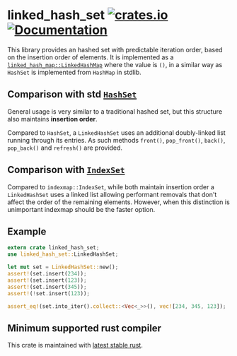 linked\_hash\_set
[![crates.io](https://img.shields.io/crates/v/linked_hash_set.svg)](https://crates.io/crates/linked_hash_set)
[![Documentation](https://docs.rs/linked_hash_set/badge.svg)](https://docs.rs/linked_hash_set)
=================

This library provides an hashed set with predictable iteration order, based on the insertion order of elements.
It is implemented as a [`linked_hash_map::LinkedHashMap`](https://github.com/contain-rs/linked-hash-map) where the value is `()`, in a similar way as `HashSet` is implemented from `HashMap` in stdlib.

## Comparison with std [`HashSet`](https://doc.rust-lang.org/std/collections/struct.HashSet.html)

General usage is very similar to a traditional hashed set, but this structure also maintains **insertion order**.

Compared to `HashSet`, a `LinkedHashSet` uses an additional doubly-linked list running through its entries.
As such methods `front()`, `pop_front()`, `back()`, `pop_back()` and `refresh()` are provided.

## Comparison with [`IndexSet`](https://github.com/bluss/indexmap)

Compared to `indexmap::IndexSet`, while both maintain insertion order a `LinkedHashSet` uses a linked list allowing performant removals that don't affect the order of the remaining elements. However, when this distinction is unimportant indexmap should be the faster option.

## Example

```rust
extern crate linked_hash_set;
use linked_hash_set::LinkedHashSet;

let mut set = LinkedHashSet::new();
assert!(set.insert(234));
assert!(set.insert(123));
assert!(set.insert(345));
assert!(!set.insert(123));

assert_eq!(set.into_iter().collect::<Vec<_>>(), vec![234, 345, 123]);
```

## Minimum supported rust compiler
This crate is maintained with [latest stable rust](https://gist.github.com/alexheretic/d1e98d8433b602e57f5d0a9637927e0c).
